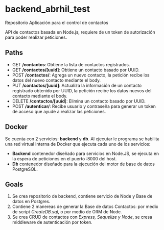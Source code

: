 # backend_abrhil_test
Repositorio Aplicación para el control de contactos


API de contactos basada en Node.js, requiere de un token de autorización para poder realizar peticiones.

## Paths

- GET **/contactos**: Obtiene la lista de contactos registrados.
- GET **/contactos/[uuid]**: Obtiene un contacto basado por UUID.
- POST **/contactos/**: Agrega un nuevo contacto, la petición recibe los datos del nuevo contacto mediante el body.
- PUT **/contactos/[uuid]**: Actualiza la información de un contacto registrado obtenido por UUID, la petición recibe los datos nuevos del contacto mediante el body.
- DELETE **/contactos/[uuid]**: Elimina un contacto basado por UUID.
- POST **/autenticar/**: Recibe usuario y contraseña para generar un token de acceso que ayude a realizar las peticiones.

## Docker

Se cuenta con 2 servicios: **backend** y **db**. Al ejecutar le programa se habilita una red virtual interna de Docker que ejecuta cada uno de los servicios:
- **Backend** contenedor diseñado para servicios en Node.JS, se ejecuta en la espera de peticiones en el puerto :8000 del host.
- **Db** contenedor diseñado para la ejecución del motor de base de datos PostgreSQL.

## Goals

1. Se crea repositorio de backend, contiene servicio de Node y Base de datos en Postgres.
2. Contiene 2 manereas de generar la Base de datos Contactos: por medio de script _CreateDB.sql_, o por medio de ORM de Node.
3. Se crea CRUD de contactos con _Express, Sequelize y Node_, se cresa middleware de autenticación por token.


